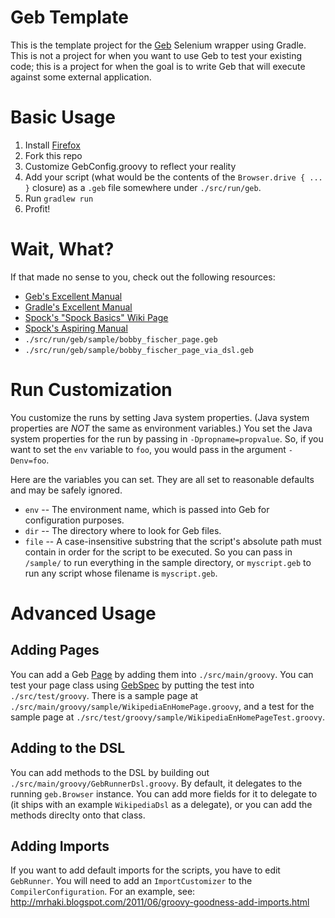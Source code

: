 Geb Template
=============

This is the template project for the [Geb](http://gebish.org) Selenium wrapper using Gradle.
This is not a project for when you want to use Geb to test your existing code; this is a project
for when the goal is to write Geb that will execute against some external application.

Basic Usage
=============

1. Install [Firefox](http://www.mozilla.org/en-US/firefox/new/)
1. Fork this repo
1. Customize GebConfig.groovy to reflect your reality
1. Add your script (what would be the contents of the `Browser.drive { ... }` closure) as a `.geb` file somewhere under `./src/run/geb`.
1. Run `gradlew run`
1. Profit!

Wait, What?
=============

If that made no sense to you, check out the following resources:

* [Geb's Excellent Manual](http://www.gebish.org/manual/current/all.html)
* [Gradle's Excellent Manual](http://www.gradle.org/docs/current/userguide/userguide_single.html)
* [Spock's "Spock Basics" Wiki Page](http://code.google.com/p/spock/wiki/SpockBasics)
* [Spock's Aspiring Manual](http://docs.spockframework.org/en/latest/)
* `./src/run/geb/sample/bobby_fischer_page.geb`
* `./src/run/geb/sample/bobby_fischer_page_via_dsl.geb`

Run Customization
==================

You customize the runs by setting Java system properties. (Java system properties are _NOT_ the same as environment variables.) You set the
Java system properties for the run by passing in `-Dpropname=propvalue`. So, if you want to set the `env` variable to `foo`, you would pass
in the argument `-Denv=foo`.

Here are the variables you can set. They are all set to reasonable defaults and may be safely ignored.

* `env` -- The environment name, which is passed into Geb for configuration purposes.
* `dir` -- The directory where to look for Geb files.
* `file` -- A case-insensitive substring that the script's absolute path must contain in order for the script to be executed. So you can pass in
`/sample/` to run everything in the sample directory, or `myscript.geb` to run any script whose filename is `myscript.geb`.

Advanced Usage
==============

Adding Pages
--------------

You can add a Geb [Page](http://www.gebish.org/pages) by adding them into `./src/main/groovy`. You can test your page class using
[GebSpec](http://www.gebish.org/manual/current/testing.html#spock_junit__testng) by putting the test into `./src/test/groovy`. There is a sample page
at `./src/main/groovy/sample/WikipediaEnHomePage.groovy`, and a test for the sample page at `./src/test/groovy/sample/WikipediaEnHomePageTest.groovy`.

Adding to the DSL
-------------------

You can add methods to the DSL by building out `./src/main/groovy/GebRunnerDsl.groovy`. By default, it delegates to the running `geb.Browser` instance. You
can add more fields for it to delegate to (it ships with an example `WikipediaDsl` as a delegate), or you can add the methods direclty onto that class.

Adding Imports
---------------

If you want to add default imports for the scripts, you have to edit `GebRunner`. You will need to add an `ImportCustomizer` to the `CompilerConfiguration`.
For an example, see: http://mrhaki.blogspot.com/2011/06/groovy-goodness-add-imports.html
